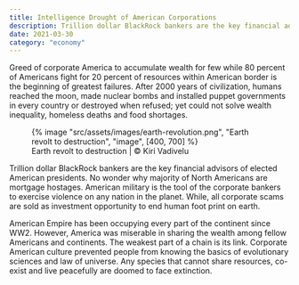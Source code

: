 ```yaml
---
title: Intelligence Drought of American Corporations
description: Trillion dollar BlackRock bankers are the key financial advisors of elected American presidents
date: 2021-03-30
category: "economy"
---
```


Greed of corporate America to accumulate wealth for few while 80 percent of Americans fight for 20 percent of resources within American border is the beginning of greatest failures. After 2000 years of civilization, humans reached the moon, made nuclear bombs and installed puppet governments in every country or destroyed when refused; yet could not solve wealth inequality, homeless deaths and food shortages.

<!-- excerpt -->

<figure>
{% image "src/assets/images/earth-revolution.png", "Earth revolt to destruction", "image", [400, 700] %}
<figcaption>Earth revolt to destruction | © Kiri Vadivelu</figcaption>
</figure>

Trillion dollar BlackRock bankers are the key financial advisors of elected American presidents. No wonder why majority of North Americans are mortgage hostages. American military is the tool of the corporate bankers to exercise violence on any nation in the planet. While, all corporate scams are sold as investment opportunity to end human foot print on earth.

American Empire has been occupying every part of the continent since WW2. However, America was miserable in sharing the wealth among fellow Americans and continents. The weakest part of a chain is its link. Corporate American culture prevented people from knowing the basics of evolutionary sciences and law of universe. Any species that cannot share resources, co-exist and live peacefully are doomed to face extinction.
